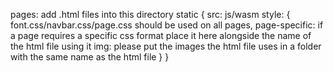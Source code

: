 pages: add .html files into this directory
static
{
    src: js/wasm
    style: {
        font.css/navbar.css/page.css should be used on all pages,
        page-specific: if a page requires a specific css format place it here alongside the name of the html file using it
        img: please put the images the html file uses in a folder with the same name as the html file
    }
}
